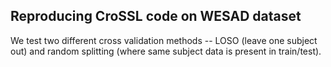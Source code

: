 ## Reproducing CroSSL code on WESAD dataset

We test two different cross validation methods -- LOSO (leave one subject out) and random splitting (where same subject data is present in train/test). 
